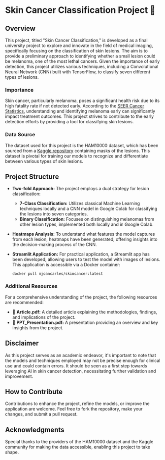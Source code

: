 # Skin Cancer Classification Project 🚀

## Overview

This project, titled "Skin Cancer Classification," is developed as a final university project to explore and innovate in the field of medical imaging, specifically focusing on the classification of skin lesions. The aim is to provide a preliminary approach to identifying whether a small lesion could be melanoma, one of the most lethal cancers. Given the importance of early detection, this project utilizes various techniques, including a Convolutional Neural Network (CNN) built with TensorFlow, to classify seven different types of lesions.

### Importance

Skin cancer, particularly melanoma, poses a significant health risk due to its high fatality rate if not detected early. According to the [SEER Cancer Statistics](https://seer.cancer.gov/statfacts/html/melan.html), understanding and identifying melanoma early can significantly impact treatment outcomes. This project strives to contribute to the early detection efforts by providing a tool for classifying skin lesions.

### Data Source

The dataset used for this project is the HAM10000 dataset, which has been sourced from a [Kaggle repository](https://www.kaggle.com/datasets/volodymyrpivoshenko/skin-cancer-lesions-segmentation) containing masks of the lesions. This dataset is pivotal for training our models to recognize and differentiate between various types of skin lesions.

## Project Structure

- **Two-fold Approach:** The project employs a dual strategy for lesion classification:
  - **7-Class Classification:** Utilizes classical Machine Learning techniques locally and a CNN model in Google Colab for classifying the lesions into seven categories.
  - **Binary Classification:** Focuses on distinguishing melanomas from other lesion types, implemented both locally and in Google Colab.

- **Heatmaps Analysis:** To understand what features the model captures from each lesion, heatmaps have been generated, offering insights into the decision-making process of the CNN.

- **Streamlit Application:** For practical application, a Streamlit app has been developed, allowing users to test the model with images of lesions. This application is accessible via a Docker container:
  ```
  docker pull mjoancarles/skincancer:latest
  ```

### Additional Resources

For a comprehensive understanding of the project, the following resources are recommended:
- 📄 **Article.pdf:** A detailed article explaining the methodologies, findings, and implications of the project.
- 🎥 **PPT_Presentation.pdf:** A presentation providing an overview and key insights from the project.

## Disclaimer

As this project serves as an academic endeavor, it's important to note that the models and techniques employed may not be precise enough for clinical use and could contain errors. It should be seen as a first step towards leveraging AI in skin cancer detection, necessitating further validation and improvement.

## How to Contribute

Contributions to enhance the project, refine the models, or improve the application are welcome. Feel free to fork the repository, make your changes, and submit a pull request.

## Acknowledgments

Special thanks to the providers of the HAM10000 dataset and the Kaggle community for making the data accessible, enabling this project to take shape.